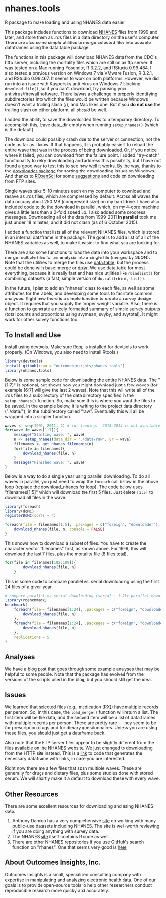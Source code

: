 # nhanes.tools
R package to make loading and using NHANES data easier

This package includes functions to download [NHANES](http://www.cdc.gov/nchs/nhanes/about_nhanes.htm) files from 1999 and later, and store them as .rds files in a data directory on the user's computer.  There are also some simple utilities to merge selected files into useable dataframes using the data.table package.  

The functions in this package will download NHANES data from the CDC's http server, including the mortality files which are still on an ftp server.  It was tested on a Mac running Yosemite, R 3.2.2, and RStudio 0.99.484.  I also tested a previous version on Windows 7 via VMware Fusion, R 3.2.1, and RStudio 0.99.467.  It seems to work on both platforms.  However, we did run into an issue with Kaspersky anti-virus on Windows 7 blocking `download.file()`, so if you can't download, try pausing your antivirus/firewall software.  There is/was a challenge in properly identifying subdirectories into which the files would be written because Windows doesn't want a trailing slash (/), and Mac likes one.  But if you **do not use** the trailing slash on either platform, all *should* be well.  

I added the ability to save the downloaded files to a temporary directory.  To accomplish this, leave data_dir empty when running `setup_nhanes()` (which is the default).

The download could possibly crash due to the server or connection, not the code as far as I know.  If that happens, it is probably easiest to reload the entire wave that was in the process of being downloaded.  Or, if you notice where it failed, you can download from the failure point.  I added "try-catch" functionality to retry downloading and address this possibility, but I have not found a good way to test this to see how well it works.  By the way, thanks to the [downloader package](https://github.com/wch/downloader) for sorting the downloading issues on Windows.  And thanks to [ROpenSci](https://ropensci.org) for some [suggestions](https://discuss.ropensci.org/t/data-only-packages/203/4) and code on downloading from FTP sites.

Single waves take 5-10 minutes each on my computer to download and resave as .rds files, which are compressed by default.  Across all waves the data occupy about 250 MB (compressed size) on my hard drive.  I have also included code to do the download in parallel, which, on my 4-core machine gives a little less than a 2-fold speed up.  I also added some progress messages.  Downloading all of the data from 1999-2011 **in parallel** took me just under 18 minutes, and it did not crash (as of 6 October 2015).

I added a function that lists all of the relevant NHANES files, which is stored in an internal dataframe in the package.  The goal is to add a list of all of the NHANES variables as well, to make it easier to find what you are looking for.  

There are also some functions to load the data into your workspace and to merge multiple files for an analysis into a single file (merged by SEQN).  Note that the utilities to merge the files use [data.table](https://github.com/Rdatatable/data.table), but the process could be done with base::merge or [dplyr](https://github.com/hadley/dplyr).  We use data.table for most everything, because it is really fast and has nice utilities like `rbindlist()` for combining datasets (a fast, simple version of `do.call(rbind, list))`.

In the future, I plan to add an "nhanes" class to each file, as well as some attributes for the labels, and developing some tools to facilitate common analyses.  Right now there is a simple function to create a survey design object.  It requires that you supply the proper weight variable.  Also, there is a function to generate a nicely formatted summary of simple survey outputs (total counts and proportions using svymean, svyby, and svytotal).  It might work for other survey functions too.

## To Install and Use
Install using devtools. Make sure Rcpp is installed for devtools to work properly.  (On Windows, you also need to install Rtools.)

```R
library(devtools)
install_github(repo = "outcomesinsights/nhanes.tools")
library(nhanes.tools)
```
Below is some sample code for downloading the entire NHANES data.  The "[1:7]" is optional, but shows how you might download just a few waves (for example [6:7] will give the last 2 waves).  Note that this will write all of the .rds files to a subdirectory of the data directory specified in the `setup_nhanes()` function.  So, make sure this is where you want the files to be saved.  In the example below, it is writing to the project data directory ("./data/"), in the subdirectory called "raw".  Eventually this will all be wrapped into a simpler function.  

```R
waves <- seq(1999, 2011, 2) # for looping.  2013-2014 is not available yet 
for(wave in waves[1:7]){
    message("Starting wave: ", wave)
    n <- setup_nhanes(data_dir = "./data/raw", yr = wave)
    filenames <- get_nhanes_filenames(n)
    for(file in filenames){
        download_nhanes(file, n)
    }
    message("Finished wave: ", wave)
}
```

Below is a way to do a single year using parallel downloading.  To do all waves in parallel, you just need to wrap the `foreach` call below in the above loop (replace the download_nhanes for loop).  The code below uses "filenames[1:5]" which will download the first 5 files.  Just delete `[1:5]` to download all files in the wave.

```R
library(foreach)
library(doMC)
registerDoMC(cores = 4)

foreach(file = filenames[1:5], .packages = c("foreign", "downloader"), .combine = rbind) %dopar% {
    download_nhanes(file, n, console = FALSE)
}
```
This shows how to download a subset of files.  You have to create the character vector "filenames" first, as shown above.  For 1999, this will download the last 7 files, plus the mortality file (8 files total).
```R
for(file in filenames[102:109]){
        download_nhanes(file, n)
    }
```

This is some code to compare parallel vs. serial downloading using the first 24 files of a given year.
```R
# compare parallel vs serial downloading (serial ~ 1.75x parallel download time)
library(rbenchmark)
benchmark(
    foreach(file = filenames[1:24], .packages = c("foreign", "downloader")) %dopar% {
        download_nhanes(file, n)
    }, 
    foreach(file = filenames[1:24], .packages = c("foreign", "downloader")) %do% {
        download_nhanes(file, n)
    },
    replications = 5
)
```
## Analyses

We have a [blog post](http://outins.com/2015/07/10/nhanes-data-in-r/) that goes through some example analyses that may be helpful to some people.  Note that the package has evolved from the versions of the scripts used in the blog, but you should still get the idea.

## Issues
We learned that selected files (e.g.,  medication [RX]) have multiple records per person.  So, in this case, the `load_merge()` function will return a list.  The first item will be the data, and the second item will be a list of data.frames with multiple records per person.  These are pretty rare -- they seem to be for prescription drugs and for dietary questionnaires.  Unless you are using these files, you should just get a dataframe back.

Also note that the FTP server files appear to be slightly different from the files available on the NHANES website.  We just changed to downloading from the HTTP site instead.  This is a [link](https://gist.github.com/markdanese/112c3ccb0f98bd640d24) to code that generates the necessary dataframe with links, in case you are interested.

Right now there are a few files that span multiple waves.  These are generally for drugs and dietary files, plus some studies done with stored serum.  We will shortly make it a default to download these with every wave.

## Other Resources  
There are some excellent resources for downloading and using NHANES data.  

1. Anthony Damico has a very comprehensive [site](http://www.asdfree.com) on working with many public-use datasets including NHANES.  The site is well-worth reviewing if you are doing anything with survey data.
2. The NHANES [site](http://www.cdc.gov/nchs/tutorials/Nhanes/Downloads/intro.htm) itself contains R code as well.
3. There are other NHANES repositories if you use GitHub's search function on "nhanes".  One that seems very good is [here](https://github.com/cjendres1/nhanes)

## About Outcomes Insights, Inc.
Outcomes Insights is a small, specialized consulting company with expertise in manipulating and analyzing electronic health data.  One of our goals is to provide open-source tools to help other researchers conduct reproducible research more quicky and accurately.

